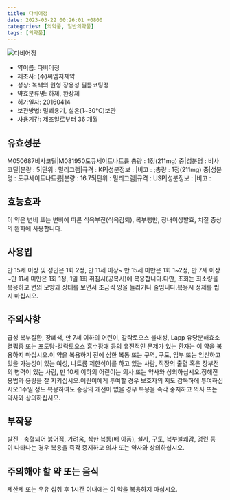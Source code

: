 ```yaml
---
title: 다비어정
date: 2023-03-22 00:26:01 +0800
categories: [의약품, 일반의약품]
tags: [의약품]
---
```

![다비어정](https://nedrug.mfds.go.kr/pbp/cmn/itemImageDownload/147427232964000023)

- 약이름: 다비어정
- 제조사: (주)씨엠지제약
- 성상: 녹색의 원형 장용성 필름코팅정
- 약효분류명: 하제, 완장제
- 허가일자: 20160414
- 보관방법: 밀폐용기, 실온(1~30℃)보관
- 사용기간: 제조일로부터 36 개월
## 유효성분
M050687비사코딜|M081950도큐세이트나트륨
총량 : 1정(211mg) 중|성분명 : 비사코딜|분량 : 5|단위 : 밀리그램|규격 : KP|성분정보 : |비고 : ;총량 : 1정(211mg) 중|성분명 : 도큐세이트나트륨|분량 : 16.75|단위 : 밀리그램|규격 : USP|성분정보 : |비고 :
## 효능효과
이 약은 변비 또는 변비에 따른 식욕부진(식욕감퇴), 복부팽만, 장내이상발효, 치질 증상의 완화에 사용합니다.
## 사용법
만 15세 이상 및 성인은 1회 2정, 만 11세 이상~ 만 15세 미만은 1회 1~2정, 만 7세 이상~만 11세 미만은 1회 1정, 1일 1회 취침시(공복시)에 복용합니다.다만, 초회는 최소량을 복용하고 변의 모양과 상태를 보면서 조금씩 양을 늘리거나 줄임니다.복용시 정제를 씹지 마십시오.
## 주의사항
급성 복부질환, 장폐색, 만 7세 이하의 어린이, 갈락토오스 불내성, Lapp 유당분해효소 결핍증 또는 포도당-갈락토오스 흡수장애 등의 유전적인 문제가 있는 환자는 이 약을 복용하지 마십시오.이 약을 복용하기 전에 심한 복통 또는 구역, 구토, 임부 또는 임신하고 있을 가능성이 있는 여성, 나트륨 제한식이를 하고 있는 사람, 직장의 출혈 혹은 장부전의 병력이 있는 사람, 만 10세 이하의 어린이는 의사 또는 약사와 상의하십시오.정해진 용법과 용량을 잘 지키십시오.어린이에게 투여할 경우 보호자의 지도 감독하에 투여하십시오.1주일 정도 복용하여도 증상의 개선이 없을 경우 복용을 즉각 중지하고 의사 또는 약사와 상의하십시오.
## 부작용
발진ㆍ충혈되어 붉어짐, 가려움, 심한 복통(배 아픔), 설사, 구토, 복부불쾌감, 경련 등이 나타나는 경우 복용을 즉각 중지하고 의사 또는 약사와 상의하십시오.
## 주의해야 할 약 또는 음식
제산제 또는 우유 섭취 후 1시간 이내에는 이 약을 복용하지 마십시오.
